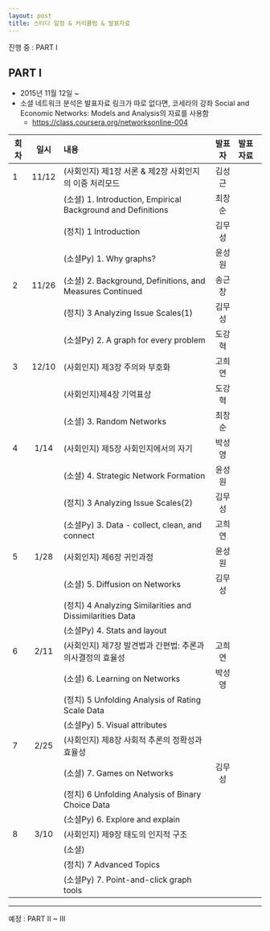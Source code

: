 ```yaml
---
layout: post
title: 스터디 일정 & 커리큘럼 & 발표자료
---
```



진행 중 : PART I

## PART I

* 2015년 11월 12일 ~ 
* 소셜 네트워크 분석은 발표자료 링크가 따로 없다면, 코세라의 강좌 Social and Economic Networks: Models and Analysis의 자료를 사용함
  - https://class.coursera.org/networksonline-004

| 회차   | 일시   | 내용                                  | 발표자  |              발표자료                    |
| -----  |:------:| :-------------------------------------|:-------:|:---------------------------------------- |
| 1 |11/12 |(사회인지) 제1장 서론 & 제2장 사회인지의 이중 처리모드  | 김성근 | |
|   |    |(소셜) 1. Introduction, Empirical Background and Definitions | 최창순 | |
|   |    |(정치) 1 Introduction  |김무성 | |
|   |    |(소셜Py) 1. Why graphs? |윤성원 | |
| 2 |11/26 |(소셜) 2. Background, Definitions, and Measures Continued |송근창 | |
|   |    |(정치) 3 Analyzing Issue Scales(1) |김무성 | |
|   |    |(소셜Py) 2. A graph for every problem |도강혁 | |
| 3 |12/10 |(사회인지) 제3장 주의와 부호화  |고희연 | |
|   |    |(사회인지)제4장 기억표상 |도강혁 | |
|   |    |(소셜) 3. Random Networks  |최창순 | |
| 4 |1/14 |(사회인지) 제5장 사회인지에서의 자기 |박성영 | |
|   |    |(소셜) 4. Strategic Network Formation |윤성원 | |
|   |    |(정치) 3 Analyzing Issue Scales(2) |김무성 | |
|   |    |(소셜Py) 3. Data - collect, clean, and connect | 고희연| |
| 5 |1/28 |(사회인지) 제6장 귀인과정 | 윤성원| |
|   |    |(소셜) 5. Diffusion on Networks |김무성 | |
|   |    |(정치) 4 Analyzing Similarities and Dissimilarities Data | | |
|   |    |(소셜Py) 4. Stats and layout  | | |
| 6 |2/11 |(사회인지) 제7장 발견법과 간편법: 추론과 의사결정의 효율성 | 고희연| |
|   |    |(소셜) 6. Learning on Networks |박성영 | |
|   |    |(정치) 5 Unfolding Analysis of Rating Scale Data | | |
|   |    |(소셜Py) 5. Visual attributes | | |
| 7 |2/25 |(사회인지) 제8장 사회적 추론의 정확성과 효율성 | | |
|   |    |(소셜) 7. Games on Networks  |김무성 | |
|   |    |(정치) 6 Unfolding Analysis of Binary Choice Data | | |
|   |    |(소셜Py) 6. Explore and explain | | |
| 8 |3/10 |(사회인지) 제9장 태도의 인지적 구조 | | |
|   |    |(소셜)  | | |
|   |    |(정치) 7 Advanced Topics | | |
|   |    |(소셜Py) 7. Point-and-click graph tools | | |


-------------

예정 : PART II ~ III
